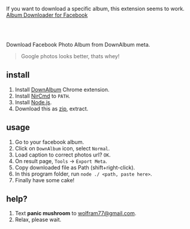 If you want to download a specific album, this extension seems to work.<br>
[Album Downloader for Facebook](https://chrome.google.com/webstore/detail/album-downloader-for-face/oallcdoceahndjmaalbicbcgpfnajgae?hl=en)

<br>
<br>

Download Facebook Photo Album from DownAlbum meta.
> Google photos looks better, thats whey!

## install

1. Install [DownAlbum] Chrome extension.
2. Install [NirCmd] to `PATH`.
3. Install [Node.js].
4. Download this as [zip], extract.


## usage

1. Go to your facebook album.
2. Click on `DownAlbum` icon, select `Normal`.
3. Load caption to correct photos url? `OK`.
4. On result page, `Tools` -> `Export Meta`.
5. Copy downloaded file as Path (shift+right-click).
6. In this program folder, run `node ./ <path, paste here>`.
7. Finally have some cake!


## help?

1. Text **panic mushroom** to wolfram77@gmail.com.
2. Relax, please wait.


[DownAlbum]: https://chrome.google.com/webstore/detail/downalbum/cgjnhhjpfcdhbhlcmmjppicjmgfkppok/related?hl=en
[NirCmd]: http://www.nirsoft.net/utils/nircmd.html
[Node.js]: https://nodejs.org/en/download/
[zip]: https://github.com/wolfram77/facebook-album-download/archive/master.zip
